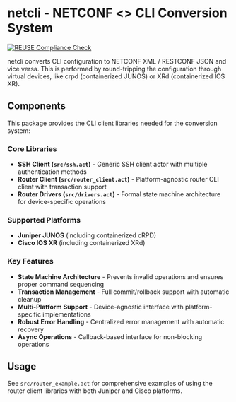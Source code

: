 # netcli - NETCONF <> CLI Conversion System
[![REUSE Compliance Check](https://github.com/orchestron-orchestrator/netcli/actions/workflows/reuse-compliance.yml/badge.svg)](https://github.com/orchestron-orchestrator/netcli/actions/workflows/reuse-compliance.yml)

netcli converts CLI configuration to NETCONF XML / RESTCONF JSON and vice versa. This is performed by round-tripping the configuration through virtual devices, like crpd (containerized JUNOS) or XRd (containerized IOS XR).

## Components

This package provides the CLI client libraries needed for the conversion system:

### Core Libraries

- **SSH Client (`src/ssh.act`)** - Generic SSH client actor with multiple authentication methods
- **Router Client (`src/router_client.act`)** - Platform-agnostic router CLI client with transaction support
- **Router Drivers (`src/drivers.act`)** - Formal state machine architecture for device-specific operations

### Supported Platforms

- **Juniper JUNOS** (including containerized cRPD)
- **Cisco IOS XR** (including containerized XRd)

### Key Features

- **State Machine Architecture** - Prevents invalid operations and ensures proper command sequencing
- **Transaction Management** - Full commit/rollback support with automatic cleanup
- **Multi-Platform Support** - Device-agnostic interface with platform-specific implementations  
- **Robust Error Handling** - Centralized error management with automatic recovery
- **Async Operations** - Callback-based interface for non-blocking operations

## Usage

See `src/router_example.act` for comprehensive examples of using the router client libraries with both Juniper and Cisco platforms.
